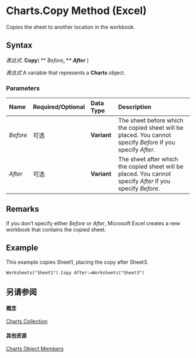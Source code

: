 
# Charts.Copy Method (Excel)

Copies the sheet to another location in the workbook.


## Syntax

 _表达式_. **Copy**( ** _Before_**, ** _After_** )

 _表达式_ A variable that represents a **Charts** object.


### Parameters



|**Name**|**Required/Optional**|**Data Type**|**Description**|
|:-----|:-----|:-----|:-----|
| _Before_|可选|**Variant**|The sheet before which the copied sheet will be placed. You cannot specify  _Before_ if you specify _After_.|
| _After_|可选|**Variant**|The sheet after which the copied sheet will be placed. You cannot specify  _After_ if you specify _Before_.|

## Remarks

If you don't specify either  _Before_ or _After_, Microsoft Excel creates a new workbook that contains the copied sheet.


## Example

This example copies Sheet1, placing the copy after Sheet3.


```
Worksheets("Sheet1").Copy After:=Worksheets("Sheet3")
```


## 另请参阅


#### 概念


[Charts Collection](06d4602e-a713-7ca0-db39-2d8a29f084a0.md)
#### 其他资源


[Charts Object Members](http://msdn.microsoft.com/library/209281d5-4fda-65f1-ac1c-6ae43c2764ba%28Office.15%29.aspx)
